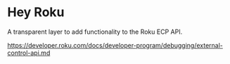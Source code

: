 # Hey Roku

A transparent layer to add functionality to the Roku ECP API.

https://developer.roku.com/docs/developer-program/debugging/external-control-api.md
